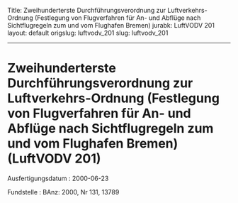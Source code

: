 Title: Zweihunderterste Durchführungsverordnung zur Luftverkehrs-Ordnung (Festlegung
  von Flugverfahren für An- und Abflüge nach Sichtflugregeln zum und vom Flughafen
  Bremen)
jurabk: LuftVODV 201
layout: default
origslug: luftvodv_201
slug: luftvodv_201

---

# Zweihunderterste Durchführungsverordnung zur Luftverkehrs-Ordnung (Festlegung von Flugverfahren für An- und Abflüge nach Sichtflugregeln zum und vom Flughafen Bremen) (LuftVODV 201)

Ausfertigungsdatum
:   2000-06-23

Fundstelle
:   BAnz: 2000, Nr 131, 13789

